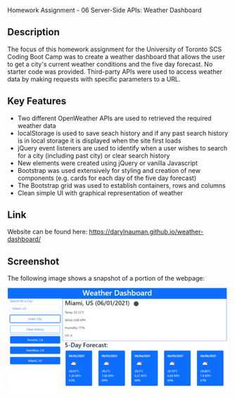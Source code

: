 Homework Assignment - 06 Server-Side APIs: Weather Dashboard

## Description
The focus of this homework assignment for the University of Toronto SCS Coding Boot Camp was to create a weather dashboard that allows the user to get a city's current weather conditions and the five day forecast. No starter code was provided. Third-party APIs were used to access weather data by making requests with specific parameters to a URL.

## Key Features
- Two different OpenWeather APIs are used to retrieved the required weather data
- localStorage is used to save seach history and if any past search history is in local storage it is displayed when the site first loads
- jQuery event listeners are used to identify when a user wishes to search for a city (including past city) or clear search history
- New elements were created using jQuery or vanilla Javascript 
- Bootstrap was used extensively for styling and creation of new components (e.g. cards for each day of the five day forecast)
- The Bootstrap grid was used to establish containers, rows and columns
- Clean simple UI with graphical representation of weather

## Link
Website can be found here: https://darylnauman.github.io/weather-dashboard/

## Screenshot
The following image shows a snapshot of a portion of the webpage:

![Screenshot of a website with a city's current weather conditions and the five day forecast.](./assets/images/weather-dashboard-screenshot.png)
